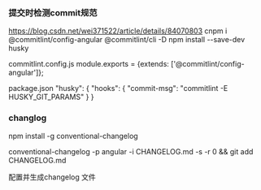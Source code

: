 ### 提交时检测commit规范
https://blog.csdn.net/wei371522/article/details/84070803
cnpm i @commitlint/config-angular @commitlint/cli -D
npm install --save-dev husky

commitlint.config.js
module.exports = {extends: ['@commitlint/config-angular']};

package.json
 "husky": {
    "hooks": {
      "commit-msg": "commitlint -E HUSKY_GIT_PARAMS"
    }
  }

### changlog
 npm install -g conventional-changelog

 conventional-changelog -p angular -i CHANGELOG.md -s -r 0 && git add CHANGELOG.md

 配置并生成changelog 文件